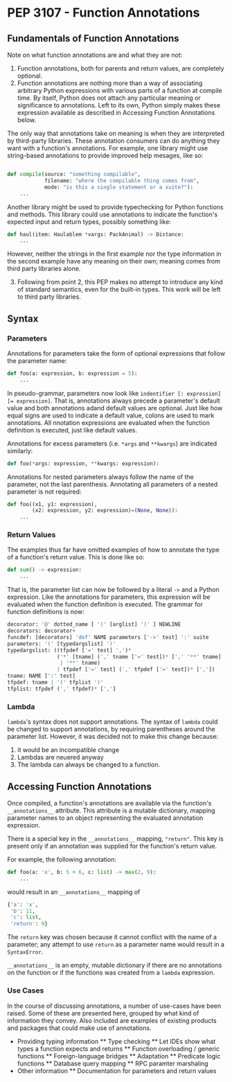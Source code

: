 # PEP 3107 - Function Annotations

## Fundamentals of Function Annotations

Note on what function annotations are and what they are not:

1. Function annotations, both for parents and return values, are completely optional.
2. Function annotations are nothing more than a way of associating arbitrary Python expressions with various parts of a function at compile time.
By itself, Python does not attach any particular meaning or significance to annotations. Left to its own, Python simply makes these expression available as described in Accessing Function Annotations below.

The only way that annotations take on meaning is when they are interpreted by third-party libraries. These annotation consumers can do anything they want with a function's annotations. For example, one library might use string-based annotations to provide improved help mesages, like so:

```python

def compile(source: "something compilable",
            filename: "where the compilable thing comes from",
            mode: "is this a single statement or a suite?"):
    ...
``` 

Another library might be used to provide typechecking for Python functions and methods. This library could use annotations to indicate the function's expected input and return types, possibly something like:

```python
def haul(item: Haulablem *vargs: PackAnimal) -> Distance:
    ...
```
However, neither the strings in the first example nor the type information in the second example have any meaning on their own; meaning comes from third party libraries alone.

3. Following from point 2, this PEP makes no attempt to introduce any kind of standard semantics, even for the built-in types. This work will be left to third party libraries.

## Syntax

### Parameters

Annotations for parameters take the form of optional expressions that follow the parameter name:

```python
def foo(a: expression, b: expression = 5):
    ...
```

In pseudo-grammar, parameters now look like `indentifier [: expression] [= expression]`. That is, annotations always precede a parameter's default value and both annotations adand default values are optional. Just like how equal signs are used to indicate a default value, colons are used to mark annotations. All nnotation expressions are evaluated when the function definition is executed, just like default values.

Annotations for excess parameters (i.e. `*args` and `**kwargs`) are indicated similarly:

```python
def foo(*args: expression, **kwargs: expression):
```

Annotations for nested parameters always follow the name of the parameter, not the last parenthesis. Annotating all parameters of a nested parameter is not required:

```python
def foo((x1, y1: expression),
        (x2: expression, y2: expression)=(None, None)):
    ...
```

### Return Values

The examples thus far have omitted examples of how to annotate the type of a function's return value. This is done like so:

```python
def sum() -> expression:
    ...
```

That is, the parameter list can now be followed by a literal `->` and a Python expression. Like the annotations for parameters, this expression will be evaluated when the function definition is executed. The grammar for function definitions is now:

```python
decorator: '@' dotted_name [ '(' [arglist] ')' ] NEWLINE
decorators: decorator+
funcdef: [decorators] 'def' NAME parameters ['->' test] ':' suite
parameters: '(' [typedargslist] ')'
typedargslist: ((tfpdef ['=' test] ',')*
                ('*' [tname] (',' tname ['=' test])* [',' '**' tname]
                 | '**' tname)
                | tfpdef ['=' test] (',' tfpdef ['=' test])* [','])
tname: NAME [':' test]
tfpdef: tname | '(' tfplist ')'
tfplist: tfpdef (',' tfpdef)* [',']
```

### Lambda

`lambda`'s syntax does not support annotations. The syntax of `lambda` could be changed to support annotations, by requiring parentheses around the parameter list. However, it was decided not to make this change because:

1. it would be an incompatible change
2. Lambdas are neuered anyway
3. The lambda can always be changed to a function.

## Accessing Function Annotations

Once compiled, a function's annotations are available via the function's `__annotations__` attribute. This attribute is a mutable dictionary, mapping parameter names to an object representing the evaluated annotation expression.

There is a special key in the `__annotations__` mapping, `"return"`. This key is present only if an annotation was supplied for the function's return value.

For example, the following annotation:

```python
def foo(a: 'x', b: 5 + 6, c: list) -> max(2, 9):
    ...
```

would result in an `__annotations__` mapping of

```python
{'a': 'x',
 'b': 11,
 'c': list,
 'return': 9}
```

The `return` key was chosen because it cannot conflict with the name of a parameter; any attempt to use `return` as a parameter name would result in a `SyntaxError`.

`__annotations__` is an empty, mutable dictionary if there are no annotations on the function or if the functions was created from a `lambda` expression.

### Use Cases

In the course of discussing annotations, a number of use-cases have been raised. Some of these are presented here, grouped by what kind of information they convey. Also included are examples of existing products and packages that could make use of annotations.

* Providing typing information
  ** Type checking 
  ** Let IDEs show what types a function expects and returns
  ** Function overloading / generic functions
  ** Foreign-language bridges
  ** Adaptation
  ** Predicate logic functions
  ** Database query mapping
  ** RPC paramter marshaling
* Other information
  ** Documentation for parameters and return values
